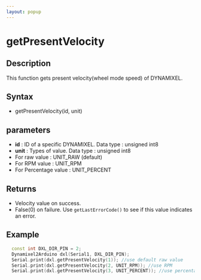 ```yaml
---
layout: popup
---
```


# getPresentVelocity

## Description

This function gets present velocity(wheel mode speed) of DYNAMIXEL.

## Syntax

- getPresentVelocity(id, unit)

## parameters

- **id** : ID of a specific DYNAMIXEL. Data type : unsigned int8
- **unit** : Types of value. Data type : unsigned int8
- For raw value : UNIT_RAW (default)
- For RPM value : UNIT_RPM
- For Percentage value : UNIT_PERCENT


## Returns

- Velocity value on success.
- False(0) on failure. Use `getLastErrorCode()` to see if this value indicates an error.

## Example

```c++
  const int DXL_DIR_PIN = 2;
  Dynamixel2Arduino dxl(Serial1, DXL_DIR_PIN);
  Serial.print(dxl.getPresentVelocity(1)); //use default raw value
  Serial.print(dxl.getPresentVelocity(2, UNIT_RPM)); //use RPM
  Serial.print(dxl.getPresentVelocity(3, UNIT_PERCENT)); //use percentage (-100 ~ 100 %)
```
